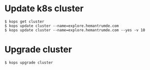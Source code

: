 # Update k8s cluster
```
$ kops get cluster 
$ kops update cluster --name=explore.hemantrumde.com 
$ kops update cluster --name=explore.hemantrumde.com --yes -v 10

```
# Upgrade cluster 
```
$ kops upgrade cluster
```
